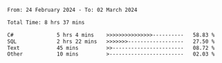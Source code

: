 <!--START_SECTION:waka-->

```txt
From: 24 February 2024 - To: 02 March 2024

Total Time: 8 hrs 37 mins

C#              5 hrs 4 mins    >>>>>>>>>>>>>>>----------   58.83 %
SQL             2 hrs 22 mins   >>>>>>>------------------   27.50 %
Text            45 mins         >>-----------------------   08.72 %
Other           10 mins         >------------------------   02.03 %
```

<!--END_SECTION:waka-->
